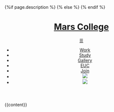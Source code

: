 <!DOCTYPE html>
<html lang="en">
	<head>
		<meta charset="utf-8">
        <meta name="viewport" content="width=device-width, initial-scale=1, user-scalable=yes">
		<title>{{page.title}}</title>
		<link rel="stylesheet" type="text/css" href="/css/style.css">
		<link rel="icon" href="/favicon.png">
		<meta property="og:title" content="{{page.title}}">
		<meta name="twitter:card" content="summary" />
		<meta name="twitter:title" content="{{page.title}}" />
	{%if page.description %} 
		<meta property="og:description" content="{{page.description}}" />
		<meta name="twitter:description" content="{{page.description}}" />
	{% else %}
		<meta property="og:description" content="Mars College is an educational program, R&D lab, and residential community dedicated to cultivating a low-cost, high-tech lifestyle." />
		<meta name="twitter:description" content="Mars College is an educational program, R&D lab, and residential community dedicated to cultivating a low-cost, high-tech lifestyle." />
	{% endif %}
		<meta name="twitter:image" content="https://mars.college/images/mars_logo-300x300.png" />
		<meta property="og:image" content="https://mars.college/images/mars_logo-300x300.png" />
	</head>
	<body>
		<header class="main_header">
			<h1><a href="/">Mars College</a></h1>
			<a class="hamburger" href="#">&#9776;</a>
			<nav class="main_nav">
				<ul>
					<li><a href="/work">Work</a></li>
					<li><a href="/study">Study</a></li>
					<li><a href="/gallery">Gallery</a></li>
					<li><a href="/euc">EUC</a></li>
					<li><a href="/join">Join</a></li>
					<li><a href="https://www.github.com/mars-college/"><img src="/images/github.png"></a></li>
					<li><a href="https://www.instagram.com/mars.college/"><img src="/images/instagram.png"></a></li>
				</ul>
			</nav>
		</header>
        {{content}}
		<script src="/js/navbar.js" type="text/javascript"></script>
    </body>
</html>
